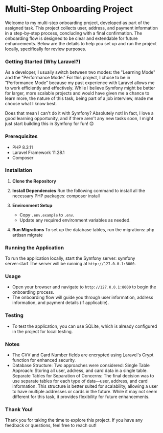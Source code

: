 # Multi-Step Onboarding Project

Welcome to my multi-step onboarding project, developed as part of the assigned task. This project collects user, address, and payment information in a step-by-step process, concluding with a final confirmation. The onboarding flow is designed to be clear and extendable for future enhancements. Below are the details to help you set up and run the project locally, specifically for review purposes.

### Getting Started (Why Laravel?)
As a developer, I usually switch between two modes: the "Learning Mode" and the "Performance Mode." For this project, I chose to be in "Performance Mode" because my past experience with Laravel allows me to work efficiently and effectively. While I believe Symfony might be better for larger, more scalable projects and would have given me a chance to learn more, the nature of this task, being part of a job interview, made me choose what I know best.

Does that mean I can't do it with Symfony? Absolutely not! In fact, I love a good learning opportunity, and if there aren't any new tasks soon, I might just start building this in Symfony for fun! 😊

### Prerequisites
- PHP 8.3.11
- Laravel Framework 11.28.1
- Composer

### Installation
1. **Clone the Repository**

2. **Install Dependencies**
   Run the following command to install all the necessary PHP packages:
   composer install

3. **Environment Setup**
   - Copy `.env.example` to `.env`.
   - Update any required environment variables as needed.

4. **Run Migrations**
   To set up the database tables, run the migrations:
   php artisan migrate

### Running the Application
To run the application locally, start the Symfony server:
symfony server:start
The server will be running at `http://127.0.0.1:8000`.

### Usage
- Open your browser and navigate to `http://127.0.0.1:8000` to begin the onboarding process.
- The onboarding flow will guide you through user information, address information, and payment details (if applicable).

### Testing
- To test the application, you can use SQLite, which is already configured in the project for local testing.

### Notes
- The CVV and Card Number fields are encrypted using Laravel's Crypt function for enhanced security.
- Database Structure: Two approaches were considered:
Single Table Approach: Storing all user, address, and card data in a single table.
Separate Tables for Separation of Concerns: The final decision was to use separate tables for each type of data—user, address, and card information. This structure is better suited for scalability, allowing a user to have multiple addresses or cards in the future. While it may not seem different for this task, it provides flexibility for future enhancements.

### Thank You!
Thank you for taking the time to explore this project. If you have any feedback or questions, feel free to reach out!

